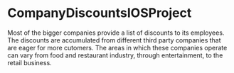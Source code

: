 # CompanyDiscountsIOSProject


  Most of the bigger companies provide a list of discounts to its employees. The discounts are accumulated from different third party
  companies that are eager for more cutomers. The areas in which these companies operate can vary from food and restaurant industry,       through entertainment, to the retail business.
